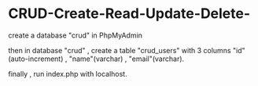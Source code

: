 # CRUD-Create-Read-Update-Delete-

create a database "crud" in PhpMyAdmin

then in database "crud" , create a table "crud_users" with 3 columns "id"(auto-increment) , "name"(varchar) , "email"(varchar).

finally , run index.php with localhost.
